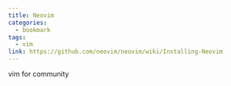 ```yaml
---
title: Neovim
categories:
  - bookmark
tags:
  - vim
link: https://github.com/neovim/neovim/wiki/Installing-Neovim
---
```


vim for community
